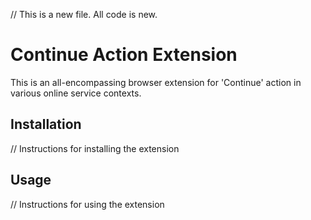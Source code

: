    // This is a new file. All code is new.
   # Continue Action Extension

   This is an all-encompassing browser extension for 'Continue' action in various online service contexts.

   ## Installation

   // Instructions for installing the extension

   ## Usage

   // Instructions for using the extension